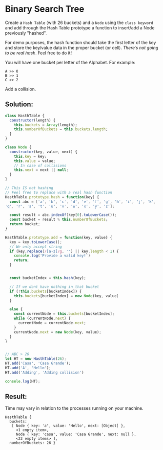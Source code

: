 # Binary Search Tree

Create a `Hash Table` (with 26 buckets) and a `Node` using the `class keyword` and add through the Hash Table prototype a function to insert/add a Node previously "hashed".

For demo purposes, the hash function should take the first letter of the key and store the key/value data in the proper bucket (or cell). _There´s not going to be real hash_. Feel free to do it!

You will have one bucket per letter of the Alphabet.
For example:

```
A >> 0
B >> 1
C >> 2
```

Add a collision.

## Solution:

```JavaScript
class HasthTable {
  constructor(length) {
    this.buckets = Array(length);
    this.numberOfBuckets = this.buckets.length;
  }
}

class Node {
  constructor(key, value, next) {
    this.key = key;
    this.value = value;
    // In case of collisions
    this.next = next || null;
  }
}

// This IS not hashing
// Feel free to replace with a real hash function
HasthTable.prototype.hash = function(key) {
  const abc = ['a', 'b', 'c', 'd', 'e', 'f', 'g', 'h', 'i', 'j', 'k', 'l', 'm', 'n', 'o', 'p',
'q', 'r', 's', 't', 'u', 'v', 'w', 'x', 'y', 'z'];

  const result = abc.indexOf(key[0].toLowerCase());
  const bucket = result % this.numberOfBuckets;
  return bucket;
}

HasthTable.prototype.add = function(key, value) {
  key = key.toLowerCase();
  // We only accept string
  if (key.replace(/[a-z]/g, '') || key.length < 1) {
    console.log('Provide a valid key!')
    return;
  }


  const bucketIndex = this.hash(key);

  // If we dont have nothing in that bucket
  if (!this.buckets[bucketIndex]) {
    this.buckets[bucketIndex] = new Node(key, value)
  }

  else {
    const currentNode = this.buckets[bucketIndex];
    while (currentNode.next) {
      currentNode = currentNode.next;
    }
    currentNode.next = new Node(key, value);
  }
}


// ABC > 26
let HT = new HasthTable(26);
HT.add('Casa', 'Casa Grande');
HT.add('A', 'Hello');
HT.add('Adding', 'Adding collision')

console.log(HT);
```

## Result:

Time may vary in relation to the processes running on your machine.

```
HasthTable {
  buckets:
   [ Node { key: 'a', value: 'Hello', next: [Object] },
     <1 empty item>,
     Node { key: 'casa', value: 'Casa Grande', next: null },
     <23 empty items> ],
  numberOfBuckets: 26 }
```

